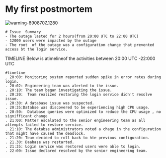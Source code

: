 
# My first postmortem 

![warning-8908707_1280](https://github.com/user-attachments/assets/67663de4-2bf4-45d7-8a19-60dad4af3081)

	# Issue  Summary 
	- The outage lasted for 2 hours(from 20:00 UTC to 22:00 UTC)
	- 12000 users were impacted by the outage
	- The root  of the outage was a configuration change that prevented access bt the login service.


TIMELINE
Below is  atimelineof the activities between 20:00 UTC -22:000 UTC

	#timeline
	. 20:00: Monitoring system reported sudden spike in error rates during login.
	. 20:02: Engineering team was alerted to the issue.
	. 20:10: The team began investigating the issue.
	. 20:20:  Team realized restaring the login service didn't resolve issue.
	. 20:30: A database issue was suspected.
	. 20:35:Databse was discovered to be experiencing high CPU usage.
	. 20:50:  Database queries were optimized to reduce the CPU usage , no signifficant change
	. 21:00: Matter escalated to the senior engineering team as all attempts failed to restore service.
	. 21:10: The databse administrators noted a chage in the configuration that might have caused the deadlock.
	. 21:20: Team decided to roll back to hte previous configuration.
	. 21.30: Daabase was restarted.
	. 21:35: Login service was restored users were able to login.
	. 22:00: Issue declared resolved by the senior engineering team.


